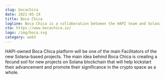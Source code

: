 ```yaml
---
slug: bocachica
date: 2021-05-19
title: Boca Chica
logline: Boca Chica is a collaboration between the HAPI team and Solana to create one of the main IDO platforms on the Solana blockchain.
cta: https://www.bocachica.io/
logo: /img/boca.svg
category: web3
---
```


HAPI-owned Boca Chica platform will be one of the main Facilitators of the new Solana-based projects. The main idea behind Boca Chica is creating a fecund soil for new projects on Solana blockchain that will help kickstart their advancement and promote their significance in the crypto space as a whole.
